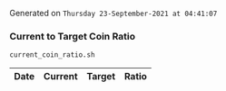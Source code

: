 Generated on `Thursday 23-September-2021 at 04:41:07`

### Current to Target Coin Ratio
`current_coin_ratio.sh`

Date|Current|Target|Ratio
---|---|---|---
